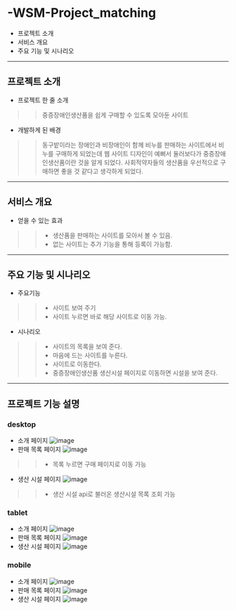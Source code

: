 # -WSM-Project_matching

- 프로젝트 소개
- 서비스 개요
- 주요 기능 및 시나리오


***

## 프로젝트 소개
+ 프로젝트 한 줄 소개
>> 중증장애인생산품을 쉽게 구매할 수 있도록 모아둔 사이트

+ 개발하게 된 배경
>>  동구밭이라는 장애인과 비장애인이 함께 비누를 판매하는 사이트에서 비누를 구매하게 되었는데 
웹 사이트 디자인이 예뻐서 둘러보다가 중증장애인생산품이란 것을 알게 되었다. 
사회적약자들의 생산품을 우선적으로 구매하면 좋을 것 같다고 생각하게 되었다.

***

## 서비스 개요

+ 얻을 수 있는 효과
>> + 생산품을 판매하는 사이트를 모아서 볼 수 있음.
>> + 없는 사이트는 추가 기능을 통해 등록이 가능함.



***

## 주요 기능 및 시나리오
+ 주요기능
>> + 사이트 보여 주기
>> +  사이트 누르면 바로 해당 사이트로 이동 가능.

+ 시나리오
>> + 사이트의 목록을 보여 준다.
>> + 마음에 드는 사이트를 누른다.
>> + 사이트로 이동한다.
>> + 중증장애인생산품 생산시설 페이지로 이동하면 시설을 보여 준다.

***
## 프로젝트 기능 설명
### desktop
+ 소개 페이지
![image](https://user-images.githubusercontent.com/99901580/205436835-39eae4a1-65bc-41a1-a63d-00291d2ae44f.png)
+ 판매 목록 페이지
![image](https://user-images.githubusercontent.com/99901580/205436861-82c7b131-929c-49da-b75b-5021f9199f59.png)
>> + 목록 누르면 구매 페이지로 이동 가능
+ 생산 시설 페이지
![image](https://user-images.githubusercontent.com/99901580/205436941-aba90987-4594-468a-91e2-443a1bc66381.png)
>> + 생산 시설 api로 불러온 생산시설 목록 조회 가능


### tablet
+ 소개 페이지
![image](https://user-images.githubusercontent.com/99901580/205437098-45980d88-6adc-45cc-97ff-c0d607d37b18.png)
+ 판매 목록 페이지
![image](https://user-images.githubusercontent.com/99901580/205437093-bc34afca-2330-4291-9478-14bcc7889245.png)
+ 생산 시설 페이지
![image](https://user-images.githubusercontent.com/99901580/205437095-309a6433-3dcd-41e6-a279-4e00b5e105b8.png)

### mobile
+ 소개 페이지
![image](https://user-images.githubusercontent.com/99901580/205437223-4e87ecfd-e6fb-4ad1-a816-a3503924630b.png)
+ 판매 목록 페이지
![image](https://user-images.githubusercontent.com/99901580/205437188-0251c4b7-5b9b-4504-88aa-17646aacdabc.png)
+ 생산 시설 페이지
![image](https://user-images.githubusercontent.com/99901580/205437190-6eae607d-9304-412b-bc4e-a8e92bee66a0.png)
